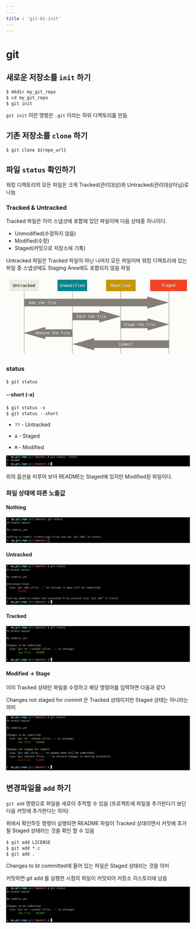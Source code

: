 ```yaml
---
​---
title : 'git-01-init'
​---
---
```


# git

## 새로운 저장소를 `init` 하기

```shell
$ mkdir my_git_repo
$ cd my_git_repo
$ git init
```

`git init` 이란 명령은 `.git` 이라는 하위 디렉토리를 만듬



## 기존 저장소를 `clone` 하기

```shell
$ git clone ${repo_url}
```



## 파일 `status`  확인하기

워킹 디렉토리의 모든 파일은 크게 Tracked(관리대상)와 Untracked(관리대상아님)로 나눔



### Tracked & Untracked

Tracked 파일은 이미 스냅샷에 포함돼 있던 파일이며 다음 상태중 하나이다.  

- Unmodified(수정하지 않음)
- Modified(수정)
- Staged(커밋으로 저장소에 기록)

Untracked 파일은 Tracked 파일이 아닌 나머지 모든 파일이며 워킹 디렉토리에 있는 파일 중 스냅샷에도 Staging Area에도 포함되지 않음 파일

<img src="git-01-init.assets/image-20210203183638783.png" alt="image-20210203183638783" style="zoom:67%;" />



### status

```shell
$ git status
```



#### --short (-s)

```shell
$ git status -s
$ git status --short
```



- `??` - Untracked

- `A` - Staged
- `M` - Modified

<img src="git-01-init.assets/image-20210204170509043.png" alt="image-20210204170509043" style="zoom:50%;" />

위의 옵션을 미루어 보아 README는 Staged에 있지만 Modified된 파일이다.



### 파일 상태에 따른 노출값

#### Nothing

<img src="git-01-init.assets/image-20210203200737593.png" alt="image-20210203200737593" style="zoom:50%;" />



#### Untracked

<img src="git-01-init.assets/image-20210204145322434.png" alt="image-20210204145322434" style="zoom:50%;" />



#### Tracked

<img src="git-01-init.assets/image-20210204145412818.png" alt="image-20210204145412818" style="zoom:50%;" />



#### Modified -> Stage

이미 Tracked 상태인 파일을 수정하고 해당 명령어를 입력하면 다음과 같다

Changes not staged for commit 은 Tracked 상태이지만 Staged 상태는 아니라는 의미

![image-20210204152305992](git-01-init.assets/image-20210204152305992.png)



## 변경파일을 `add` 하기

`git add` 명령으로 파일을 새로이 추적할 수 있음 (프로젝트에 파일을 추가한다기 보단 다음 커밋에 추가한다는 의미)

위에서 확인하듯 명령이 실행되면 README 파일이 Tracked 상태이면서 커밋에 추가될 Staged 상태라는 것을 확인 할 수 있음

```shell 
$ git add LICENSE
$ git add *.c
$ git add .
```



Changes to bt committed에 들어 있는 파일은 Staged 상태라는 것을 의미

커밋하면 git add 를 실행한 시점의 파일이 커밋되어 저장소 히스토리에 남음

<img src="git-01-init.assets/image-20210204145412818.png" alt="image-20210204145412818" style="zoom:50%;" />



